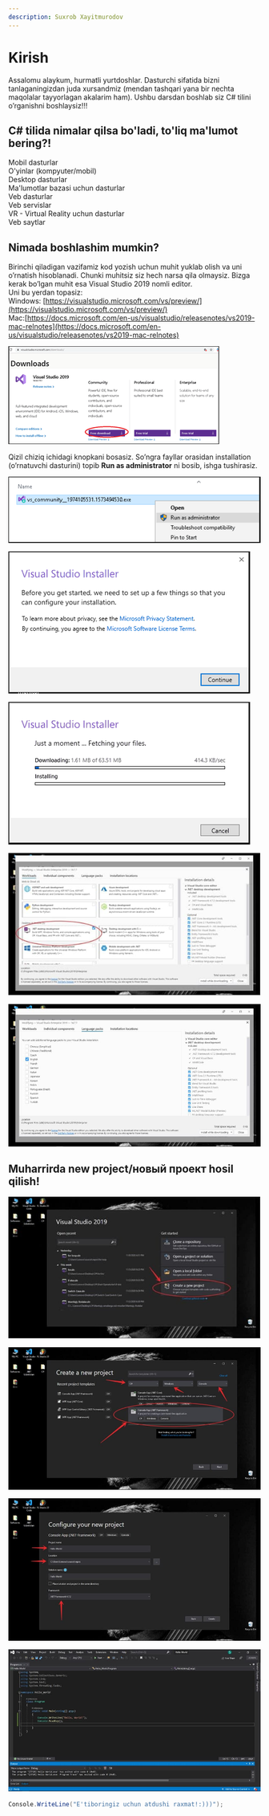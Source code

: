 ```yaml
---
description: Suxrob Xayitmurodov
---
```


# Kirish

Assalomu alaykum, hurmatli yurtdoshlar. Dasturchi sifatida bizni tanlaganingizdan juda xursandmiz \(mendan tashqari yana bir nechta maqolalar tayyorlagan akalarim ham\). Ushbu darsdan boshlab siz C\# tilini o’rganishni boshlaysiz!!!

## C\# tilida nimalar qilsa bo'ladi, to'liq ma'lumot bering?!

Mobil dasturlar  
O'yinlar \(kompyuter/mobil\)  
Desktop dasturlar  
Ma'lumotlar bazasi uchun dasturlar  
Veb dasturlar  
Veb servislar  
VR - Virtual Reality uchun dasturlar  
Veb saytlar

## Nimada boshlashim mumkin?

Birinchi qiladigan vazifamiz kod yozish uchun muhit yuklab olish va uni o’rnatish hisoblanadi. Chunki muhitsiz siz hech narsa qila olmaysiz. Bizga kerak bo’lgan muhit esa Visual Studio 2019 nomli editor.  
Uni bu yerdan topasiz:  
Windows: [https://visualstudio.microsoft.com/vs/preview/](https://visualstudio.microsoft.com/vs/preview/)  
Mac:[https://docs.microsoft.com/en-us/visualstudio/releasenotes/vs2019-mac-relnotes](https://docs.microsoft.com/en-us/visualstudio/releasenotes/vs2019-mac-relnotes)

![](../../../.gitbook/assets/image%20%2829%29%20%281%29%20%281%29%20%281%29%20%281%29%20%282%29%20%282%29.png)

Qizil chiziq ichidagi knopkani bosasiz. So’ngra fayllar orasidan installation \(o’rnatuvchi dasturini\) topib **Run as administrator** ni bosib, ishga tushirasiz.

![](../../../.gitbook/assets/start-visual-studio-2019-installation.png)

![Litsenziya shartlarini qabul qilasiz](../../../.gitbook/assets/visual-studio-2019-license-agreement.png)

![Va o&apos;rnatishni boshlaydi...](../../../.gitbook/assets/downloading-visual-studio-2019.png)

![So&#x2019;ngra biz .NET Desktop Development ni tanlaymiz va to&#x2019;liq o&#x2019;rnatamiz.](../../../.gitbook/assets/photo_2020-11-11_19-43-56.jpg)

![Yuqoridagi rasmda esa siz o&#x2019;zingizga mos bo&#x2019;lgan tilni tanlashingiz mumkin. Menda Ingliz tili!](../../../.gitbook/assets/photo_2020-11-11_19-45-31.jpg)

## Muharrirda new project/новый проект hosil qilish!

![Qizil rangli chiziq ichidagi knopkani bosasiz. So&#x2019;ng belgilangan tartibda sozlamalarni to&#x2019;g&#x2019;irlab chiqasiz.](../../../.gitbook/assets/photo_2020-11-11_19-49-04.jpg)

![Shundan so&#x2019;ng Next ni bosamiz va quyidagicha natija ekranga uzatiladi:](../../../.gitbook/assets/photo_2020-11-11_19-49-05.jpg)

![Birinchi strelka yaratmoqchi bo&#x2019;lgan faylingizning nomi hisoblanadi, buni xohlagancha nomlashingiz mumkin. Ikkinchi strelkada esa faylingizni kompyuterning qaysi fayl ichiga joylayotganini ko&#x2019;rsatgan. Uchinchi strelkada esa .NET Frameworkining oxirgi versiyasi ko&#x2019;rsatilgan. Rasmda ko&#x2019;rsatilgan versiyasi esa oxirgi versiya hisoblanadi va men ham aynan ushbu versiyasini ishlatishni maslahat beraman. Chunki avvalgi versiyalariga qaraganda ko&#x2019;proq imkoniyatlariga ega.](../../../.gitbook/assets/photo_2020-11-11_19-49-06.jpg)

![Ana endi Visual Studio 2019 to&#x2019;liq o&#x2019;rnatildi va ko&#x2019;rib turganingizdek ishlayapti!](../../../.gitbook/assets/photo_2020-11-11_19-49-07.jpg)

```csharp
Console.WriteLine("E'tiboringiz uchun atdushi raxmat!:)))");
```

